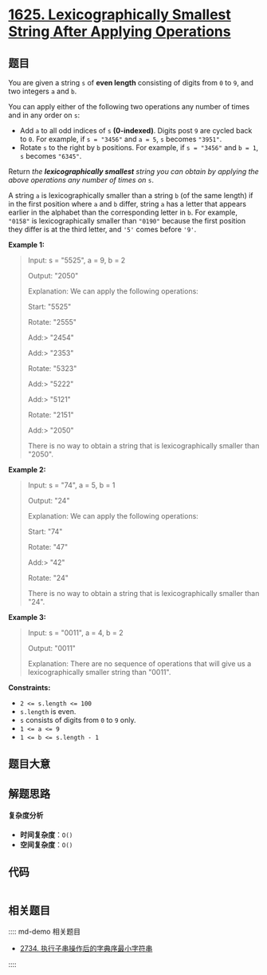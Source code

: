 # [1625. Lexicographically Smallest String After Applying Operations](https://leetcode.com/problems/lexicographically-smallest-string-after-applying-operations/)

## 题目

You are given a string `s` of **even length** consisting of digits from `0` to
`9`, and two integers `a` and `b`.

You can apply either of the following two operations any number of times and
in any order on `s`:

- Add `a` to all odd indices of `s` **(0-indexed)**. Digits post `9` are cycled back to `0`. For example, if `s = "3456"` and `a = 5`, `s` becomes `"3951"`.
- Rotate `s` to the right by `b` positions. For example, if `s = "3456"` and `b = 1`, `s` becomes `"6345"`.

Return _the **lexicographically smallest** string you can obtain by applying
the above operations any number of times on_ `s`.

A string `a` is lexicographically smaller than a string `b` (of the same
length) if in the first position where `a` and `b` differ, string `a` has a
letter that appears earlier in the alphabet than the corresponding letter in
`b`. For example, `"0158"` is lexicographically smaller than `"0190"` because
the first position they differ is at the third letter, and `'5'` comes before
`'9'`.

**Example 1:**

> Input: s = "5525", a = 9, b = 2
>
> Output: "2050"
>
> Explanation: We can apply the following operations:
>
> Start: "5525"
>
> Rotate: "2555"
>
> Add:>
> "2454"
>
> Add:>
> "2353"
>
> Rotate: "5323"
>
> Add:>
> "5222"
>
> Add:>
> "5121"
>
> Rotate: "2151"
>
> Add:>
> "2050"​​​​​
>
> There is no way to obtain a string that is lexicographically smaller than "2050".

**Example 2:**

> Input: s = "74", a = 5, b = 1
>
> Output: "24"
>
> Explanation: We can apply the following operations:
>
> Start: "74"
>
> Rotate: "47"
>
> ​​​​​​​Add:>
> "42"
>
> ​​​​​​​Rotate: "24"​​​​​​​​​​​​
>
> There is no way to obtain a string that is lexicographically smaller than "24".

**Example 3:**

> Input: s = "0011", a = 4, b = 2
>
> Output: "0011"
>
> Explanation: There are no sequence of operations that will give us a lexicographically smaller string than "0011".

**Constraints:**

- `2 <= s.length <= 100`
- `s.length` is even.
- `s` consists of digits from `0` to `9` only.
- `1 <= a <= 9`
- `1 <= b <= s.length - 1`

## 题目大意

## 解题思路

#### 复杂度分析

- **时间复杂度**：`O()`
- **空间复杂度**：`O()`

## 代码

```javascript

```

## 相关题目

:::: md-demo 相关题目

- [2734. 执行子串操作后的字典序最小字符串](https://leetcode.com/problems/lexicographically-smallest-string-after-substring-operation)

::::

